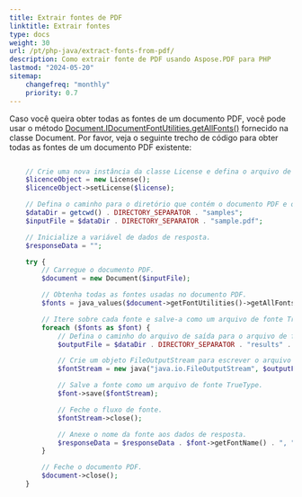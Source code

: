 ```yaml
---
title: Extrair fontes de PDF
linktitle: Extrair fontes
type: docs
weight: 30
url: /pt/php-java/extract-fonts-from-pdf/
description: Como extrair fonte de PDF usando Aspose.PDF para PHP
lastmod: "2024-05-20"
sitemap:
    changefreq: "monthly"
    priority: 0.7
---
```


Caso você queira obter todas as fontes de um documento PDF, você pode usar o método [Document.IDocumentFontUtilities.getAllFonts()](https://reference.aspose.com/pdf/java/com.aspose.pdf/document/#getFontUtilities--) fornecido na classe Document. Por favor, veja o seguinte trecho de código para obter todas as fontes de um documento PDF existente:

```php

    // Crie uma nova instância da classe License e defina o arquivo de licença.
    $licenceObject = new License();
    $licenceObject->setLicense($license);

    // Defina o caminho para o diretório que contém o documento PDF e o diretório de saída para as fontes extraídas.
    $dataDir = getcwd() . DIRECTORY_SEPARATOR . "samples";
    $inputFile = $dataDir . DIRECTORY_SEPARATOR . "sample.pdf";

    // Inicialize a variável de dados de resposta.
    $responseData = "";

    try {
        // Carregue o documento PDF.
        $document = new Document($inputFile);

        // Obtenha todas as fontes usadas no documento PDF.
        $fonts = java_values($document->getFontUtilities()->getAllFonts());

        // Itere sobre cada fonte e salve-a como um arquivo de fonte TrueType.
        foreach ($fonts as $font) {
            // Defina o caminho do arquivo de saída para o arquivo de fonte.
            $outputFile = $dataDir . DIRECTORY_SEPARATOR . "results" . DIRECTORY_SEPARATOR . $font->getFontName() . ".ttf";

            // Crie um objeto FileOutputStream para escrever o arquivo de fonte.
            $fontStream = new java("java.io.FileOutputStream", $outputFile);

            // Salve a fonte como um arquivo de fonte TrueType.
            $font->save($fontStream);

            // Feche o fluxo de fonte.
            $fontStream->close();

            // Anexe o nome da fonte aos dados de resposta.
            $responseData = $responseData . $font->getFontName() . ", ";
        }

        // Feche o documento PDF.
        $document->close();
    }
```